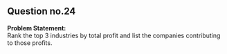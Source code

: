 ## Question no.24
**Problem Statement:**  
Rank the top 3 industries by total profit and list the companies contributing to those profits.